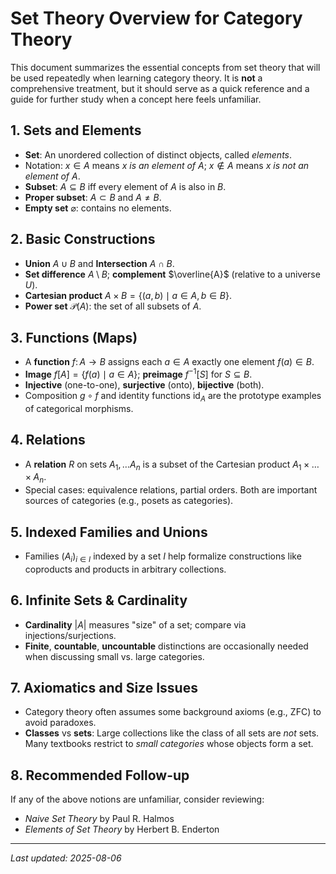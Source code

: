 # Set Theory Overview for Category Theory

This document summarizes the essential concepts from set theory that will be used repeatedly when learning category theory.  It is **not** a comprehensive treatment, but it should serve as a quick reference and a guide for further study when a concept here feels unfamiliar.

## 1. Sets and Elements
- **Set**: An unordered collection of distinct objects, called *elements*.
- Notation: $x \in A$ means *x is an element of A*; $x \notin A$ means *x is not an element of A*.
- **Subset**: $A \subseteq B$ iff every element of $A$ is also in $B$.
- **Proper subset**: $A \subset B$ and $A \neq B$.
- **Empty set** $\varnothing$: contains no elements.

## 2. Basic Constructions
- **Union** $A \cup B$ and **Intersection** $A \cap B$.
- **Set difference** $A \setminus B$; **complement** $\overline{A}$ (relative to a universe $U$).
- **Cartesian product** $A \times B = \{(a,b) \mid a \in A,\, b \in B\}$.
- **Power set** $\mathcal{P}(A)$: the set of all subsets of $A$.

## 3. Functions (Maps)
- A **function** $f\colon A \to B$ assigns each $a \in A$ exactly one element $f(a) \in B$.
- **Image** $f[A] = \{f(a) \mid a \in A\}$; **preimage** $f^{-1}[S]$ for $S \subseteq B$.
- **Injective** (one-to-one), **surjective** (onto), **bijective** (both).
- Composition $g \circ f$ and identity functions $\operatorname{id}_A$ are the prototype examples of categorical morphisms.

## 4. Relations
- A **relation** $R$ on sets $A_1,\dots A_n$ is a subset of the Cartesian product $A_1 \times \dots \times A_n$.
- Special cases: equivalence relations, partial orders.  Both are important sources of categories (e.g., posets as categories).

## 5. Indexed Families and Unions
- Families $(A_i)_{i \in I}$ indexed by a set $I$ help formalize constructions like coproducts and products in arbitrary collections.

## 6. Infinite Sets & Cardinality
- **Cardinality** $|A|$ measures "size" of a set; compare via injections/surjections.
- **Finite**, **countable**, **uncountable** distinctions are occasionally needed when discussing small vs. large categories.

## 7. Axiomatics and Size Issues
- Category theory often assumes some background axioms (e.g., ZFC) to avoid paradoxes.
- **Classes** vs **sets**: Large collections like the class of all sets are *not* sets.  Many textbooks restrict to *small categories* whose objects form a set.

## 8. Recommended Follow-up
If any of the above notions are unfamiliar, consider reviewing:
- *Naive Set Theory* by Paul R. Halmos
- *Elements of Set Theory* by Herbert B. Enderton

---
*Last updated: 2025-08-06*